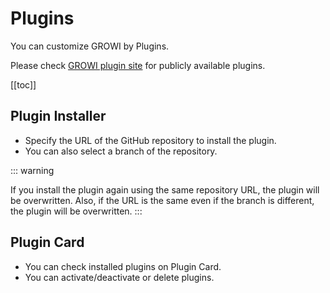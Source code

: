 # Plugins

You can customize GROWI by Plugins.

Please check [GROWI plugin site](https://growi.org/plugins) for publicly available plugins.

[[toc]]

## Plugin Installer

- Specify the URL of the GitHub repository to install the plugin.
- You can also select a branch of the repository.

::: warning

If you install the plugin again using the same repository URL, the plugin will be overwritten.
Also, if the URL is the same even if the branch is different, the plugin will be overwritten.
:::

## Plugin Card

- You can check installed plugins on Plugin Card.
- You can activate/deactivate or delete plugins.
